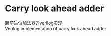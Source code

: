 Carry look ahead adder
================================================

超前进位加法器的verilog实现<br>
Verilog implementation of carry look ahead adder